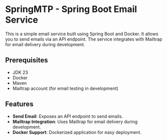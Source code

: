 # SpringMTP - Spring Boot Email Service

This is a simple email service built using Spring Boot and Docker. It allows you to send emails via an API endpoint. The service integrates with Mailtrap for email delivery during development.

## Prerequisites

- JDK 23
- Docker
- Maven
- Mailtrap account (for email testing in development)

## Features

- **Send Email**: Exposes an API endpoint to send emails.
- **Mailtrap Integration**: Uses Mailtrap for email delivery during development.
- **Docker Support**: Dockerized application for easy deployment.